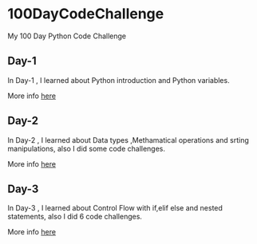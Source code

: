 #  100DayCodeChallenge
My 100 Day Python Code Challenge 

## Day-1
In Day-1 , I learned about Python introduction and Python variables.

More info [here](Day1/README.md)

## Day-2
In Day-2 , I learned about Data types ,Methamatical operations and srting manipulations, also I did some code challenges.

More info [here](Day2/README.md)

## Day-3
In Day-3 , I learned about Control Flow with if,elif else and nested statements, also I did 6 code challenges.

More info [here](Day3\README.md)


